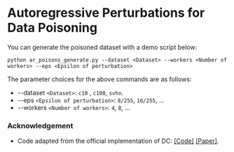 # Autoregressive Perturbations for Data Poisoning
You can generate the poisoned dataset with a demo script below:
```shell
python ar_poisons_generate.py --dataset <Dataset> --workers <Number of workers> --eps <Epsilon of perturbation>
```
The parameter choices for the above commands are as follows:
- --dataset `<Dataset>`: `c10` , `c100`, `svhn`.
- --eps `<Epsilon of perturbation>`: `8/255`, `16/255`, ...
- --workers `<Number of workers>`: `4`, `8`, ...

### Acknowledgement
- Code adapted from the official implementation of DC:
  [[Code]](https://github.com/kingfengji/DeepConfuse)
  [[Paper]](https://papers.nips.cc/paper_files/paper/2019/file/1ce83e5d4135b07c0b82afffbe2b3436-Paper.pdf).
